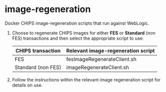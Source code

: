 # image-regeneration
Docker CHIPS image-regeneration scripts that run against WebLogic.

1. Choose to regenerate CHIPS images for either **FES** or **Standard** (non FES) transactions and then select the appropriate script to use: 

    | CHIPS transaction | Relevant image-regeneration script |
    | ----------- | ----------- |
    | FES | fesImageRegenerateClient.sh |
    | Standard (non FES) | imageRegenerateClient.sh |

2. Follow the instructions within the relevant image regeneration script for details on use.

